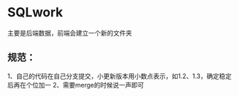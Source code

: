 # SQLwork
 主要是后端数据，前端会建立一个新的文件夹

## 规范：
1、自己的代码在自己分支提交，小更新版本用小数点表示，如1.2、1.3，确定稳定后再在个位加一
2、需要merge的时候说一声即可
